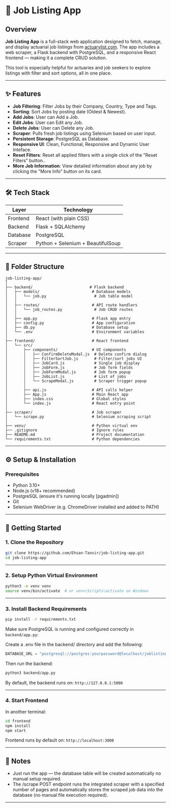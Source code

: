 # 💼 Job Listing App

## Overview

**Job Listing App** is a full-stack web application designed to fetch, manage, and display actuarial job listings from [actuarylist.com](https://www.actuarylist.com). The app includes a web scraper, a Flask backend with PostgreSQL, and a responsive React frontend — making it a complete CRUD solution.

This tool is especially helpful for actuaries and job seekers to explore listings with filter and sort options, all in one place.

---

## ✨ Features

- **Job Filtering**: Filter Jobs by their Company, Country, Type and Tags.
- **Sorting**: Sort Jobs by posting date (Oldest & Newest).
- **Add Jobs**: User can Add a Job.
- **Edit Jobs**: User can Edit any Job.
- **Delete Jobs**: User can Delete any Job.
- **Scraper**: Pulls fresh job listings using Selenium based on user input.
- **Persistent Storage**: PostgreSQL as Database.
- **Responsive UI**: Clean, Functional, Responsive and Dynamic User Inteface.
- **Reset Filters**: Reset all applied filters with a single click of the "Reset Filters" button..
- **More Job Information**: View detailed information about any job by clicking the "More Info" button on its card.
---

## 🛠️ Tech Stack

| Layer    | Technology                       |
| -------- | -------------------------------- |
| Frontend | React (with plain CSS)           |
| Backend  | Flask + SQLAlchemy               |
| Database | PostgreSQL                       |
| Scraper  | Python + Selenium + BeautifulSoup|

---

## 📁 Folder Structure

```
job-listing-app/
│
├── backend/                         # Flask backend
│   ├── models/                       # Database models
│   │   └── job.py                     # Job table model
│   │
│   ├── routes/                       # API route handlers
│   │   └── job_routes.py              # Job CRUD routes
│   │
│   ├── app.py                        # Flask app entry
│   ├── config.py                     # App configuration
│   ├── db.py                         # Database setup
│   └── .env                          # Environment variables
│
├── frontend/                         # React frontend
│   └── src/
│       ├── components/               # UI components
│       │   ├── ConfirmDeleteModal.js  # Delete confirm dialog
│       │   ├── FilterSortJob.js       # Filter/sort jobs UI
│       │   ├── JobCard.js             # Single job display
│       │   ├── JobForm.js             # Job form fields
│       │   ├── JobFormModal.js        # Job form popup
│       │   ├── JobList.js             # List of jobs
│       │   └── ScrapeModal.js         # Scraper trigger popup
│       │
│       ├── api.js                    # API calls helper
│       ├── App.js                    # Main React app
│       ├── index.css                 # Global styles
│       └── index.js                  # React entry point
│
├── scraper/                          # Job scraper
│   └── scrape.py                     # Selenium scraping script
│
├── venv/                             # Python virtual env
├── .gitignore                        # Ignore rules
├── README.md                         # Project documentation
└── requirements.txt                  # Python dependencies

```

---

## ⚙️ Setup & Installation

### Prerequisites

* Python 3.10+
* Node.js (v18+ recommended)
* PostgreSQL (ensure it's running locally [pgadmin])
* Git
* Selenium WebDriver (e.g. ChromeDriver installed and added to PATH)

---

## 🚀 Getting Started

### 1. Clone the Repository

```bash
git clone https://github.com/Ehsan-Tanvir/job-listing-app.git
cd job-listing-app
```

---

### 2. Setup Python Virtual Environment

```bash
python3 -m venv venv
source venv/bin/activate  # or venv\Scripts\activate on Windows
```

---

### 3. Install Backend Requirements

```bash
pip install -r requirements.txt
```

Make sure PostgreSQL is running and configured correctly in `backend/app.py`:

Create a .env file in the backend/ directory and add the following:

```python
DATABASE_URL = "postgresql://postgres:yourpassword@localhost/joblistings"
```

Then run the backend:

```bash
python3 backend/app.py
```

By default, the backend runs on:
`http://127.0.0.1:5000`

---

### 4. Start Frontend

In another terminal:

```bash
cd frontend
npm install
npm start
```

Frontend runs by default on:
`http://localhost:3000`

---

## 📌 Notes

* Just run the app — the database table will be created automatically no manual setup required.
* The /scrape POST endpoint runs the integrated scraper with a specified number of pages and automatically stores the scraped job data into the database (no manual file execution required).
---
